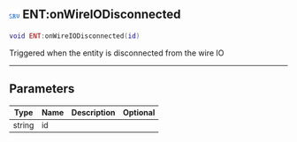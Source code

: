 ## ![server](.gitbook/assets/server.png) ENT:onWireIODisconnected


```lua
void ENT:onWireIODisconnected(id)
```

Triggered when the entity is disconnected from the wire IO


------
## Parameters

| Type   | Name | Description              | Optional |
| ------ | ---- | ------------------------ | -------: |
| string | id |  |  |


